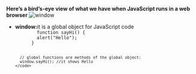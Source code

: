 <b>Here’s a bird’s-eye view of what we have when JavaScript runs in a web browser</b>
![window](https://github.com/okko222/JS-Document/assets/107776003/a9dc0540-b09b-4644-8253-29e7506a5cbc)
<ul>
  <li><b>window:</b>it is a global object for JavaScript code
    <code>
        function sayHi() {
        alert("Hello");
      }
      
      // global functions are methods of the global object:
      window.sayHi(); //it shows Hello
    </code>
    
  </li>
</ul>
